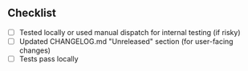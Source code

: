## Checklist
- [ ] Tested locally or used manual dispatch for internal testing (if risky)
- [ ] Updated CHANGELOG.md "Unreleased" section (for user-facing changes)
- [ ] Tests pass locally
